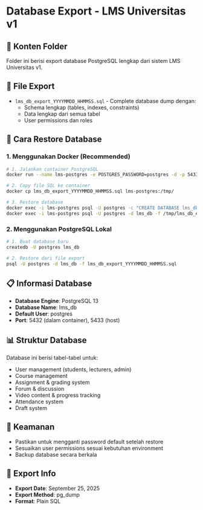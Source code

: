 # Database Export - LMS Universitas v1

## 📁 Konten Folder

Folder ini berisi export database PostgreSQL lengkap dari sistem LMS Universitas v1.

## 📄 File Export

- `lms_db_export_YYYYMMDD_HHMMSS.sql` - Complete database dump dengan:
  - Schema lengkap (tables, indexes, constraints)
  - Data lengkap dari semua tabel
  - User permissions dan roles

## 🔧 Cara Restore Database

### 1. Menggunakan Docker (Recommended)

```bash
# 1. Jalankan container PostgreSQL
docker run --name lms-postgres -e POSTGRES_PASSWORD=postgres -d -p 5433:5432 postgres:13

# 2. Copy file SQL ke container
docker cp lms_db_export_YYYYMMDD_HHMMSS.sql lms-postgres:/tmp/

# 3. Restore database
docker exec -i lms-postgres psql -U postgres -c "CREATE DATABASE lms_db;"
docker exec -i lms-postgres psql -U postgres -d lms_db -f /tmp/lms_db_export_YYYYMMDD_HHMMSS.sql
```

### 2. Menggunakan PostgreSQL Lokal

```bash
# 1. Buat database baru
createdb -U postgres lms_db

# 2. Restore dari file export
psql -U postgres -d lms_db -f lms_db_export_YYYYMMDD_HHMMSS.sql
```

## 📋 Informasi Database

- **Database Engine**: PostgreSQL 13
- **Database Name**: lms_db
- **Default User**: postgres
- **Port**: 5432 (dalam container), 5433 (host)

## 📊 Struktur Database

Database ini berisi tabel-tabel untuk:
- User management (students, lecturers, admin)
- Course management
- Assignment & grading system
- Forum & discussion
- Video content & progress tracking
- Attendance system
- Draft system

## 🔐 Keamanan

- Pastikan untuk mengganti password default setelah restore
- Sesuaikan user permissions sesuai kebutuhan environment
- Backup database secara berkala

## 📅 Export Info

- **Export Date**: September 25, 2025
- **Export Method**: pg_dump
- **Format**: Plain SQL
